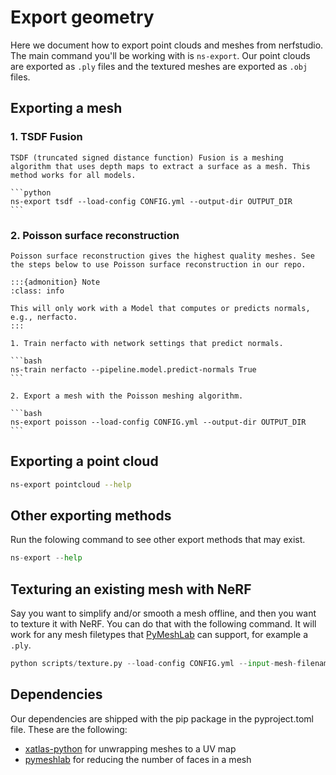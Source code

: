 # Export geometry

Here we document how to export point clouds and meshes from nerfstudio. The main command you'll be working with is `ns-export`. Our point clouds are exported as `.ply` files and the textured meshes are exported as `.obj` files.

## Exporting a mesh

### 1. TSDF Fusion

    TSDF (truncated signed distance function) Fusion is a meshing algorithm that uses depth maps to extract a surface as a mesh. This method works for all models.

    ```python
    ns-export tsdf --load-config CONFIG.yml --output-dir OUTPUT_DIR
    ```

### 2. Poisson surface reconstruction

    Poisson surface reconstruction gives the highest quality meshes. See the steps below to use Poisson surface reconstruction in our repo.

    :::{admonition} Note
    :class: info

    This will only work with a Model that computes or predicts normals, e.g., nerfacto.
    :::

    1. Train nerfacto with network settings that predict normals.

    ```bash
    ns-train nerfacto --pipeline.model.predict-normals True
    ```

    2. Export a mesh with the Poisson meshing algorithm.

    ```bash
    ns-export poisson --load-config CONFIG.yml --output-dir OUTPUT_DIR
    ```

## Exporting a point cloud

```bash
ns-export pointcloud --help
```

## Other exporting methods

Run the folowing command to see other export methods that may exist.

```python
ns-export --help
```

## Texturing an existing mesh with NeRF

Say you want to simplify and/or smooth a mesh offline, and then you want to texture it with NeRF. You can do that with the following command. It will work for any mesh filetypes that [PyMeshLab](https://pymeshlab.readthedocs.io/en/latest/) can support, for example a `.ply`.

```python
python scripts/texture.py --load-config CONFIG.yml --input-mesh-filename FILENAME --output-dir OUTPUT_DIR
```

## Dependencies

Our dependencies are shipped with the pip package in the pyproject.toml file. These are the following:

- [xatlas-python](https://github.com/mworchel/xatlas-python) for unwrapping meshes to a UV map
- [pymeshlab](https://pymeshlab.readthedocs.io/en/latest/) for reducing the number of faces in a mesh
